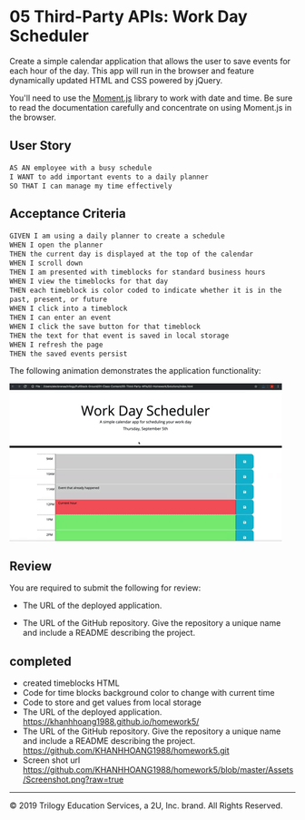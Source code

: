 # 05 Third-Party APIs: Work Day Scheduler

Create a simple calendar application that allows the user to save events for each hour of the day. This app will run in the browser and feature dynamically updated HTML and CSS powered by jQuery.

You'll need to use the [Moment.js](https://momentjs.com/) library to work with date and time. Be sure to read the documentation carefully and concentrate on using Moment.js in the browser.

## User Story

```
AS AN employee with a busy schedule
I WANT to add important events to a daily planner
SO THAT I can manage my time effectively
```

## Acceptance Criteria

```
GIVEN I am using a daily planner to create a schedule
WHEN I open the planner
THEN the current day is displayed at the top of the calendar
WHEN I scroll down
THEN I am presented with timeblocks for standard business hours
WHEN I view the timeblocks for that day
THEN each timeblock is color coded to indicate whether it is in the past, present, or future
WHEN I click into a timeblock
THEN I can enter an event
WHEN I click the save button for that timeblock
THEN the text for that event is saved in local storage
WHEN I refresh the page
THEN the saved events persist
```

The following animation demonstrates the application functionality:

![day planner demo](./Assets/05-third-party-apis-homework-demo.gif)

## Review

You are required to submit the following for review:

* The URL of the deployed application.

* The URL of the GitHub repository. Give the repository a unique name and include a README describing the project.

## completed
* created timeblocks HTML
* Code for time blocks background color to change with current time
* Code to store and get values from local storage
* The URL of the deployed application.
https://khanhhoang1988.github.io/homework5/
* The URL of the GitHub repository. Give the repository a unique name and include a README describing the project.
https://github.com/KHANHHOANG1988/homework5.git
* Screen shot url
https://github.com/KHANHHOANG1988/homework5/blob/master/Assets/Screenshot.png?raw=true
- - -
© 2019 Trilogy Education Services, a 2U, Inc. brand. All Rights Reserved.
